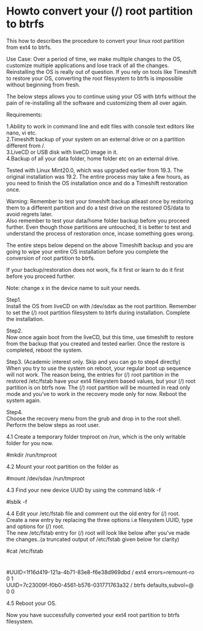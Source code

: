 # Howto convert your (/) root partition to btrfs 

This how to describes the procedure to convert your linux root partition from ext4 to btrfs. 

Use Case: Over a period of time, we make multiple changes to the OS, customize multiple applications and lose track of all the changes. Reinstalling the OS is really out of question. If you rely on tools like Timeshift to restore your OS, converting the root filesystem to btrfs is impossible without beginning from fresh. 

The below steps allows you to continue using your OS with btrfs without the pain of re-installing all the software and customizing them all over again.

Requirements: 

1.Ability to work in command line and edit files with console text editors like nano, vi etc.  
2.Timeshift backup of your system on an external drive or on a partition different from /.   
3.LiveCD or USB disk with liveCD image in it.  
4.Backup of all your data folder, home folder etc on an external drive.  

Tested with Linux Mint20.0, which was upgraded earlier from 19.3. The original installation was 19.2. The entire process may take a few hours, as you need to finish the OS installation once and do a Timeshift restoration once. 

Warning: Remember to test your timeshift backup atleast once by restoring them to a different partition and do a test drive on the restored OS/data to avoid regrets later.  
Also remember to test your data/home folder backup before you proceed further. Even though those partitions are untouched, it is better to test and understand the process of restoration once, incase something goes wrong.

The entire steps below depend on the above Timeshift backup and you are going to wipe your entire OS installation before you complete the conversion of root partition to btrfs. 

If your backup/restoration does not work, fix it first or learn to do it first before you proceed further.

Note: change x in the device name to suit your needs.

Step1.   
Install the OS from liveCD on with /dev/sdax as the root partition. Remember to set the (/) root partition filesystem to btrfs during installation. Complete the installation.

Step2.   
Now once again boot from the liveCD, but this time, use timeshift to restore from the backup that you created and tested earlier. Once the restore is completed, reboot the system.

Step3. (Academic interest only. Skip and you can go to step4 directly)  
When you try to use the system on reboot, your regular boot up sequence will not work. The reason being, the entries for (/) root partition in the restored /etc/fstab have your ext4 filesystem based values, but your (/) root partition is on btrfs now. The (/) root partition will be mounted in read only mode and  you’ve to work in the recovery mode only for now. Reboot the system again.


Step4.  
Choose the recovery menu from the grub and drop in to the root shell. Perform the below steps as root user.

4.1 Create a temporary folder tmproot on /run, which is the only writable folder for you now. 

#mkdir /run/tmproot

4.2 Mount your  root partition on the folder as 

#mount /dev/sdax /run/tmproot

4.3 Find your new device UUID by using the command lsblk -f

#lsblk -f

4.4 Edit your /etc/fstab file and comment out the old entry for (/) root. Create a new entry by replacing the three options i.e filesystem UUID, type and options for (/) root.   
The new /etc/fstab entry for (/) root will look like below after you’ve made the changes..(a truncated output of /etc/fstab given below for clarity)

#cat /etc/fstab   
# <file system> <mount point> <type> <options> <dump> <pass>  
#UUID=1f16d419-121a-4b71-83e8-f6e38d969dbd   /    ext4  errors=remount-ro   0  1  
UUID=7c23009f-f0b0-4561-b576-031771763a32    /   btrfs  defaults,subvol=@   0  0  

4.5 Reboot your OS. 

Now you have successfully converted your ext4 root partition to btrfs filesystem.
